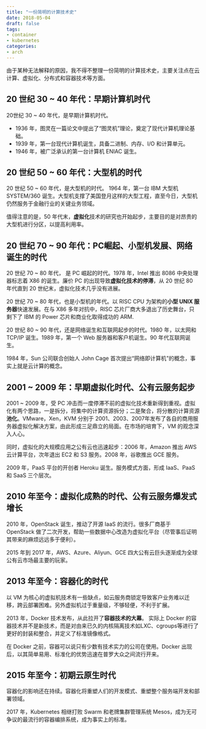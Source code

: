 ```yaml
---
title: "一份简明的计算技术史"
date: 2018-05-04
draft: false
tags:
- container
- kubernetes
categories:
- arch
---
```


由于某种无法解释的原因，我不得不整理一份简明的计算技术史，主要关注点在云计算、虚拟化、分布式和容器技术等方面。


## 20 世纪 30 ~ 40 年代：早期计算机时代 

20世纪 30 ~ 40 年代，是早期计算机时代。
- 1936 年，图灵在一篇论文中提出了“图灵机”理论，奠定了现代计算机理论基础。
- 1939 年，第一台现代计算机诞生，具备二进制、内存、I/O 和计算单元。
- 1946 年，被广泛承认的第一台计算机 ENIAC 诞生。

## 20 世纪 50 ~ 60 年代：大型机的时代

20 世纪 50 ~ 60 年代，是大型机的时代。
1964 年，第一台 IBM 大型机 SYSTEM/360 诞生。大型机支撑了美国登月这样的大型工程，直至今日，大型机仍然服务于金融行业的关键业务领域。

值得注意的是，50 年代末，**虚拟化**技术的研究也开始起步，主要目的是对昂贵的大型机进行分区，以提高利用率。


## 20 世纪 70 ~ 90 年代：PC崛起、小型机发展、网络诞生的时代

20 世纪 70 ~ 80 年代， 是 PC 崛起的时代。1978 年，Intel 推出 8086 中央处理器标志着 X86 的诞生。廉价 PC 的出现导致**虚拟化技术的停滞**，从 20 世纪 80 年代直到 20 世纪末，虚拟化技术几乎没有进展。

20 世纪 70 ~ 80 年代，也是小型机的年代。以 RISC CPU 为架构的**小型 UNIX 服务器**快速发展。在与 X86 多年对抗中，RISC 芯片厂商大多退出了历史舞台，只剩下了 IBM 的 Power 芯片和商业化取得成功的 ARM. 

20 世纪 80 ~ 90 年代，还是网络诞生和互联网起步的时代。1980 年，以太网和 TCP/IP 诞生。1989 年，第一个 Web 服务器和客户机诞生。90 年代互联网诞生。

1984 年，Sun 公司联合创始人 John Cage 首次提出“网络即计算机”的概念，事实上就是云计算的概念。

## 2001 ~ 2009 年：早期虚拟化时代、公有云服务起步

2001 ~ 2009 年，受 PC 冲击而一度停滞不前的虚拟化技术重新得到重视。虚拟化有两个思路，一是拆分，将集中的计算资源拆分；二是聚合，将分散的计算资源**池化**。VMware，Xen，KVM 分别于 2001、2003、2007年发布了各自的商用服务器虚拟化解决方案，由此形成三足鼎立的局面。在市场的培育下，VM 的观念深入人心。

同时，虚拟化的大规模应用之公有云也迅速起步：2006 年，Amazon 推出 AWS 云计算平台，次年退出 EC2 和 S3 服务。2008 年，谷歌推出 GCE 服务。

2009 年，PaaS 平台的开创者 Heroku 诞生。服务模式方面，形成 IaaS、PaaS 和 SaaS 三个层次。

## 2010 年至今：虚拟化成熟的时代、公有云服务爆发式增长

2010 年，OpenStack 诞生，推动了开源 IaaS 的流行。很多厂商基于 OpenStack 做了二次开发，帮助一些数据中心改造为虚拟化平台（尽管事后证明其带来的麻烦远远多于便利）。

2015 年到 2017 年，AWS、Azure、Aliyun、GCE 四大公有云巨头逐渐成为全球公有云市场最主要的玩家。

## 2013 年至今：容器化的时代

以 VM 为核心的虚拟机技术有一些缺点，如云服务商锁定导致客户业务难以迁移，跨云部署困难。另外虚拟机过于重量级，不够轻便，不利于扩展。

2013 年，Docker 技术发布，从此拉开了**容器技术的大幕**。 实际上 Docker 的容器技术并不是新技术，而是对由来已久的内核隔离技术如LXC、cgroups等进行了更好的封装和整合，并定义了标准镜像格式。

在 Docker 之前，容器可以说只有少数有技术实力的公司在使用。Docker 出现后，以其简单易用、标准化的优势迅速在普罗大众之间流行开来。

## 2015 年至今：初期云原生时代

容器化的影响还在持续。容器化将重塑人们的开发模式、重塑整个服务端开发和部署领域。

2017 年，Kubernetes 相继打败 Swarm 和老牌集群管理系统 Mesos，成为无可争议的最流行的容器编排系统，成为事实上的标准。